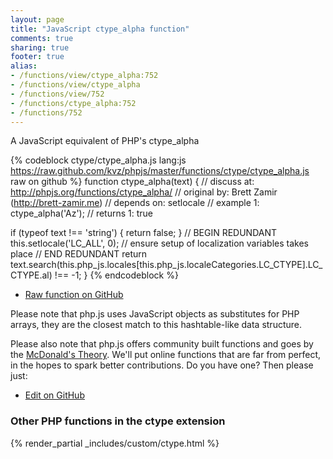 ```yaml
---
layout: page
title: "JavaScript ctype_alpha function"
comments: true
sharing: true
footer: true
alias:
- /functions/view/ctype_alpha:752
- /functions/view/ctype_alpha
- /functions/view/752
- /functions/ctype_alpha:752
- /functions/752
---
```

<!-- Generated by Rakefile:build -->
A JavaScript equivalent of PHP's ctype_alpha

{% codeblock ctype/ctype_alpha.js lang:js https://raw.github.com/kvz/phpjs/master/functions/ctype/ctype_alpha.js raw on github %}
function ctype_alpha(text) {
  //  discuss at: http://phpjs.org/functions/ctype_alpha/
  // original by: Brett Zamir (http://brett-zamir.me)
  //  depends on: setlocale
  //   example 1: ctype_alpha('Az');
  //   returns 1: true

  if (typeof text !== 'string') {
    return false;
  }
  // BEGIN REDUNDANT
  this.setlocale('LC_ALL', 0); // ensure setup of localization variables takes place
  // END REDUNDANT
  return text.search(this.php_js.locales[this.php_js.localeCategories.LC_CTYPE].LC_CTYPE.al) !== -1;
}
{% endcodeblock %}

 - [Raw function on GitHub](https://github.com/kvz/phpjs/blob/master/functions/ctype/ctype_alpha.js)

Please note that php.js uses JavaScript objects as substitutes for PHP arrays, they are 
the closest match to this hashtable-like data structure. 

Please also note that php.js offers community built functions and goes by the 
[McDonald's Theory](https://medium.com/what-i-learned-building/9216e1c9da7d). We'll put online 
functions that are far from perfect, in the hopes to spark better contributions. 
Do you have one? Then please just: 

 - [Edit on GitHub](https://github.com/kvz/phpjs/edit/master/functions/ctype/ctype_alpha.js)


### Other PHP functions in the ctype extension
{% render_partial _includes/custom/ctype.html %}
